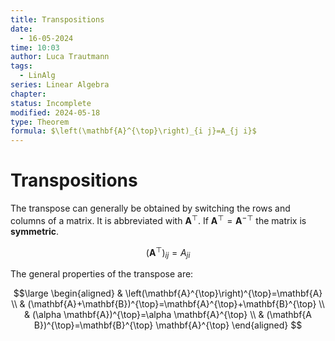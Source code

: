 ```yaml
---
title: Transpositions
date:
  - 16-05-2024
time: 10:03
author: Luca Trautmann
tags:
  - LinAlg
series: Linear Algebra
chapter: 
status: Incomplete
modified: 2024-05-18
type: Theorem
formula: $\left(\mathbf{A}^{\top}\right)_{i j}=A_{j i}$
---
```

# Transpositions
The transpose can generally be obtained by switching the rows and columns of a matrix. It is abbreviated with $\boldsymbol{A}^{\top}$. If $\boldsymbol{A}^{\top}= \boldsymbol{A}^{-\top}$ the matrix is __symmetric__. 

$$
\left(\mathbf{A}^{\top}\right)_{i j}=A_{j i}
$$

The general properties of the transpose are: 

$$\large
\begin{aligned}
& \left(\mathbf{A}^{\top}\right)^{\top}=\mathbf{A} \\
& (\mathbf{A}+\mathbf{B})^{\top}=\mathbf{A}^{\top}+\mathbf{B}^{\top} \\
& (\alpha \mathbf{A})^{\top}=\alpha \mathbf{A}^{\top} \\
& (\mathbf{A B})^{\top}=\mathbf{B}^{\top} \mathbf{A}^{\top}
\end{aligned}
$$